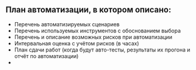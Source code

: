 ## План автоматизации, в котором описано:

- Перечень автоматизируемых сценариев
- Перечень используемых инструментов с обоснованием выбора
- Перечень и описание возможных рисков при автоматизации
- Интервальная оценка с учётом рисков (в часах)
- План сдачи работ (когда будут авто-тесты, результаты их прогона и отчёт по автоматизации)
- 